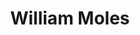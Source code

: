---
type: "member"
type: "team"
title: "William Moles"
publish_name: "William Moles"
bg_image: ""
photo: ""
lab_position: "Undergrad Student"
lab_group: "Alumni"
status: "alumni"

---